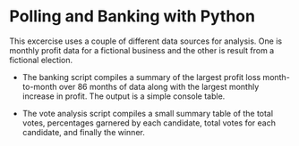 # Polling and Banking with Python

This excercise uses a couple of different data sources for analysis.  One is monthly profit data for a fictional business and the other is result from a fictional election.

- The banking script compiles a summary of the largest profit loss month-to-month over 86 months of data along with the largest monthly increase in profit.  The output is a simple console table.

- The vote analysis script compiles a small summary table of the total votes, percentages garnered by each candidate, total votes for each candidate, and finally the winner.
